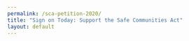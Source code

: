 ```yaml
---
permalink: /sca-petition-2020/
title: "Sign on Today: Support the Safe Communities Act"
layout: default
---
```



<HubspotForm portalId="6201350" formId="c5cef744-dff2-4714-9012-f003cee04830" />
